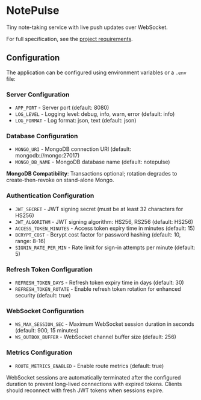 # NotePulse

Tiny note-taking service with live push updates over WebSocket.

For full specification, see the [project requirements](requirements.md).

## Configuration

The application can be configured using environment variables or a `.env` file:

### Server Configuration
- `APP_PORT` - Server port (default: 8080)
- `LOG_LEVEL` - Logging level: debug, info, warn, error (default: info)
- `LOG_FORMAT` - Log format: json, text (default: json)

### Database Configuration
- `MONGO_URI` - MongoDB connection URI (default: mongodb://mongo:27017)
- `MONGO_DB_NAME` - MongoDB database name (default: notepulse)

**MongoDB Compatibility**: Transactions optional; rotation degrades to create-then-revoke on stand-alone Mongo.

### Authentication Configuration
- `JWT_SECRET` - JWT signing secret (must be at least 32 characters for HS256)
- `JWT_ALGORITHM` - JWT signing algorithm: HS256, RS256 (default: HS256)
- `ACCESS_TOKEN_MINUTES` - Access token expiry time in minutes (default: 15)
- `BCRYPT_COST` - Bcrypt cost factor for password hashing (default: 10, range: 8-16)
- `SIGNIN_RATE_PER_MIN` - Rate limit for sign-in attempts per minute (default: 5)

### Refresh Token Configuration
- `REFRESH_TOKEN_DAYS` - Refresh token expiry time in days (default: 30)
- `REFRESH_TOKEN_ROTATE` - Enable refresh token rotation for enhanced security (default: true)

### WebSocket Configuration
- `WS_MAX_SESSION_SEC` - Maximum WebSocket session duration in seconds (default: 900, 15 minutes)
- `WS_OUTBOX_BUFFER` - WebSocket channel buffer size (default: 256)

### Metrics Configuration
- `ROUTE_METRICS_ENABLED` - Enable route metrics (default: true)

WebSocket sessions are automatically terminated after the configured duration to prevent long-lived connections with expired tokens. Clients should reconnect with fresh JWT tokens when sessions expire.
